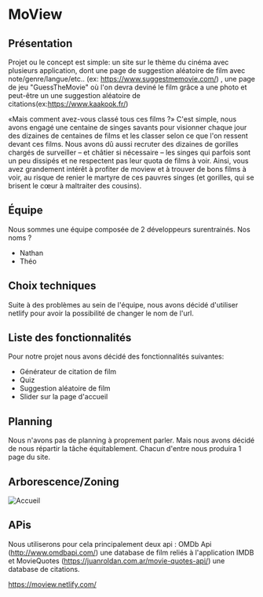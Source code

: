 # MoView
## Présentation
Projet ou le concept est simple: un site sur le thème du cinéma avec plusieurs application, dont une page de suggestion aléatoire de film avec note/genre/langue/etc.. (ex: https://www.suggestmemovie.com/) , une page de jeu "GuessTheMovie" où  l'on devra deviné le film grâce a une photo et peut-être un une suggestion aléatoire de citations(ex:https://www.kaakook.fr/)

«Mais comment avez-vous classé tous ces films ?» C'est simple, nous avons engagé une centaine de singes savants pour visionner chaque jour des dizaines de centaines de films et les classer selon ce que l'on ressent devant ces films. Nous avons dû aussi recruter des dizaines de gorilles chargés de surveiller – et châtier si nécessaire – les singes qui parfois sont un peu dissipés et ne respectent pas leur quota de films à voir. Ainsi, vous avez grandement intérêt à profiter de moview et à trouver de bons films à voir, au risque de renier le martyre de ces pauvres singes (et gorilles, qui se brisent le cœur à maltraiter des cousins).
## Équipe
Nous sommes une équipe composée de 2 développeurs surentrainés.
Nos noms ? 
  *  Nathan
  *  Théo
## Choix techniques
Suite à des problèmes au sein de l'équipe, nous avons décidé d'utiliser netlify pour avoir la possibilité de changer le nom de l'url.



## Liste des fonctionnalités
Pour notre projet nous avons décidé des fonctionnalités suivantes:
*  Générateur de citation de film
*  Quiz
*  Suggestion aléatoire de film
*  Slider sur la page d'accueil
## Planning
Nous n'avons pas de planning à proprement parler.
Mais nous avons décidé de nous répartir la tâche équitablement.
Chacun d'entre nous produira 1 page du site.

## Arborescence/Zoning

![Accueil](https://cdn.discordapp.com/attachments/657176841529982981/667390566262243346/unknown.png)
## APis
Nous utiliserons pour cela principalement deux api : OMDb Api (http://www.omdbapi.com/) une database de film reliés à l'application IMDB  et MovieQuotes (https://juanroldan.com.ar/movie-quotes-api/) une database de citations.


https://moview.netlify.com/
